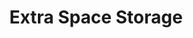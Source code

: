 ---
title: "Extra Space Storage"
url: /cockeysville/extra-space-storage-beaver-court/
shop: Mieten
---
